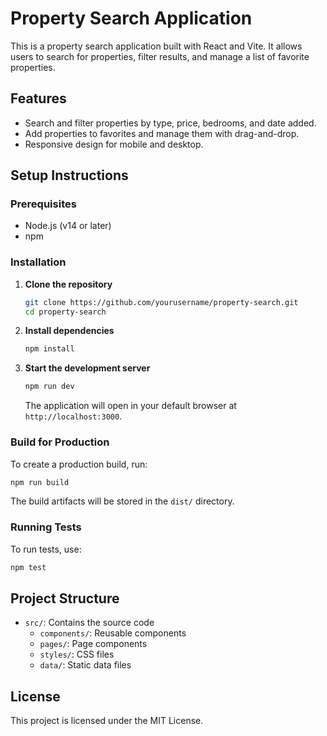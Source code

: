 # Property Search Application

This is a property search application built with React and Vite. It allows users to search for properties, filter results, and manage a list of favorite properties.

## Features
- Search and filter properties by type, price, bedrooms, and date added.
- Add properties to favorites and manage them with drag-and-drop.
- Responsive design for mobile and desktop.

## Setup Instructions

### Prerequisites
- Node.js (v14 or later)
- npm

### Installation

1. **Clone the repository**
   ```bash
   git clone https://github.com/yourusername/property-search.git
   cd property-search
   ```

2. **Install dependencies**
   ```bash
   npm install
   ```

3. **Start the development server**
   ```bash
   npm run dev
   ```
   The application will open in your default browser at `http://localhost:3000`.

### Build for Production

To create a production build, run:
```bash
npm run build
```
The build artifacts will be stored in the `dist/` directory.

### Running Tests

To run tests, use:
```bash
npm test
```

## Project Structure
- `src/`: Contains the source code
  - `components/`: Reusable components
  - `pages/`: Page components
  - `styles/`: CSS files
  - `data/`: Static data files

## License
This project is licensed under the MIT License.
